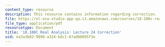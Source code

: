 ```yaml
---
content_type: resource
description: This resource contains information regarding correction.
file: https://ol-ocw-studio-app-qa.s3.amazonaws.com/courses/18-100c-real-analysis-fall-2012/ea3a3b829896a324bdc167ad08095f3e_MIT18_100CF12_l24four-cor.pdf
file_type: application/pdf
resourcetype: Document
title: '18.100C Real Analysis: Lecture 24 Correction'
uid: ea3a3b82-9896-a324-bdc1-67ad08095f3e
---
```

